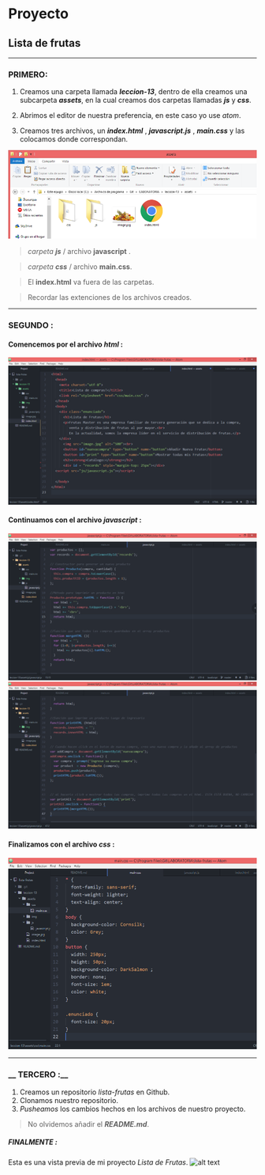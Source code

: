 # __Proyecto__
## __Lista de frutas__
***
### __PRIMERO:__
1) Creamos una carpeta llamada __*leccion-13*__, dentro de ella creamos una subcarpeta __*assets*__, en la cual creamos dos carpetas llamadas __*js*__ y __*css*__.

 2) Abrimos el editor de nuestra preferencia, en este caso yo use *atom*.

 3) Creamos tres archivos, un __*index.html*__ , __*javascript.js*__ , __*main.css*__ y las colocamos donde correspondan.

 ![alt text](https://github.com/KelyKley/lista-frutas/blob/master/leccion-13/assets/img/primero.png)

 > *carpeta __js__* / archivo __javascript__ .

 > *carpeta __css__* / archivo __main.css__.

 > El __index.html__ va fuera de las carpetas.

 > Recordar las extenciones de los archivos creados.

 ***
 ### __SEGUNDO :__
#### __Comencemos por el archivo *html* :__
![alt text](https://github.com/KelyKley/lista-frutas/blob/master/leccion-13/assets/img/indexHTML.png)

#### __Continuamos con el archivo *javascript* :__
![alt text](https://github.com/KelyKley/lista-frutas/blob/master/leccion-13/assets/img/javascriptJS.png)
![alt text](https://github.com/KelyKley/lista-frutas/blob/master/leccion-13/assets/img/javascriptJS2.png)

#### __Finalizamos con el archivo *css* :__
![alt text](https://github.com/KelyKley/lista-frutas/blob/master/leccion-13/assets/img/mainCSS.png)

 ***
 ### __ TERCERO :__
 1) Creamos un repositorio *lista-frutas* en Github.
 2) Clonamos nuestro repositorio.
 3) *Pusheamos* los cambios hechos en los archivos de nuestro proyecto.

 > No olvidemos añadir el __*README.md*__.

##### __FINALMENTE :__
Esta es una vista previa de mi proyecto *Lista de Frutas*.
![alt text]()
